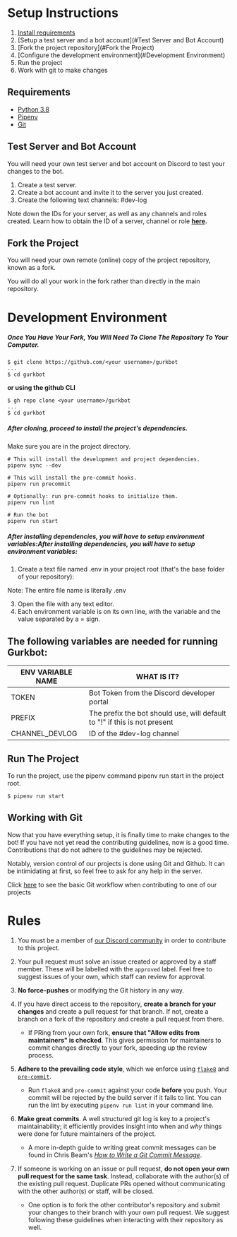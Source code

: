 # Setup Instructions

1. [Install requirements](#Requirements)
2. [Setup a test server and a bot account](#Test Server and Bot Account)
3. [Fork the project repository](#Fork the Project)
4. [Configure the development environment](#Development Environment)
5. Run the project
6. Work with git to make changes

## Requirements

- [Python 3.8](https://docs.python.org/3.8/)
- [Pipenv](https://pipenv.pypa.io/en/latest/basics/)
- [Git](https://git-scm.com/doc)

## Test Server and Bot Account

You will need your own test server and bot account on Discord to test your changes to the bot.

1. Create a test server.
2. Create a bot account and invite it to the server you just created.
3. Create the following text channels:
   \#dev-log

Note down the IDs for your server, as well as any channels and roles created.
Learn how to obtain the ID of a server, channel or role **[here](https://pythondiscord.com/pages/contributing/setting-test-server-and-bot-account/#setting-up-a-test-server).**

## Fork the Project

You will need your own remote (online) copy of the project repository, known as a fork.

You will do all your work in the fork rather than directly in the main repository.

# Development Environment

##### Once You Have Your Fork, You Will Need To Clone The Repository To Your Computer.

```shell
$ git clone https://github.com/<your username>/gurkbot
...
$ cd gurkbot
```
**or using the github CLI**
```shell
$ gh repo clone <your username>/gurkbot
...
$ cd gurkbot
```


##### After cloning, proceed to install the project's dependencies.

Make sure you are in the project directory.

```shell
# This will install the development and project dependencies.
pipenv sync --dev

# This will install the pre-commit hooks.
pipenv run precommit

# Optionally: run pre-commit hooks to initialize them.
pipenv run lint

# Run the bot
pipenv run start
```

##### After installing dependencies, you will have to setup environment variables:After installing dependencies, you will have to setup environment variables:

1. Create a text file named .env in your project root (that's the base folder of your repository):

Note: The entire file name is literally .env

3. Open the file with any text editor.
4. Each environment variable is on its own line, with the variable and the value separated by a = sign.

## The following variables are needed for running Gurkbot:

| ENV VARIABLE NAME | WHAT IS IT?                                                               |
| ----------------- | ------------------------------------------------------------------------- |
| TOKEN             | Bot Token from the Discord developer portal                               |
| PREFIX            | The prefix the bot should use, will default to "!" if this is not present |
| CHANNEL_DEVLOG    | ID of the #dev-log channel                                                |


## Run The Project

To run the project, use the pipenv command pipenv run start in the project root.

```shell
$ pipenv run start
```

## Working with Git

Now that you have everything setup, it is finally time to make changes to the bot! If you have not yet read the contributing guidelines, now is a good time. Contributions that do not adhere to the guidelines may be rejected.

Notably, version control of our projects is done using Git and Github. It can be intimidating at first, so feel free to ask for any help in the server.

Click [here](https://pythondiscord.com/pages/contributing/working-with-git/ "here") to see the basic Git workflow when contributing to one of our projects


# Rules

1. You must be a member of [our Discord community](https://discord.gg/W9DSfryp8Y) in order to contribute to this project.

2. Your pull request must solve an issue created or approved by a staff member. These will be labelled with the `approved` label. Feel free to suggest issues of your own, which staff can review for approval.

3. **No force-pushes** or modifying the Git history in any way.

4. If you have direct access to the repository, **create a branch for your changes** and create a pull request for that branch. If not, create a branch on a fork of the repository and create a pull request from there.
    * If PRing from your own fork, **ensure that "Allow edits from maintainers" is checked**. This gives permission for maintainers to commit changes directly to your fork, speeding up the review process.
    
5. **Adhere to the prevailing code style**, which we enforce using [`flake8`](http://flake8.pycqa.org/en/latest/index.html) and [`pre-commit`](https://pre-commit.com/).
    * Run `flake8` and `pre-commit` against your code **before** you push. Your commit will be rejected by the build server if it fails to lint. You can run the lint by executing `pipenv run lint` in your command line.
 
6. **Make great commits**. A well structured git log is key to a project's maintainability; it efficiently provides insight into when and *why* things were done for future maintainers of the project.
    * A more in-depth guide to writing great commit messages can be found in Chris Beam's [*How to Write a Git Commit Message*](https://chris.beams.io/posts/git-commit/).
    
7. If someone is working on an issue or pull request, **do not open your own pull request for the same task**. Instead, collaborate with the author(s) of the existing pull request. Duplicate PRs opened without communicating with the other author(s) or staff, will be closed. 
    * One option is to fork the other contributor's repository and submit your changes to their branch with your own pull request. We suggest following these guidelines when interacting with their repository as well.
